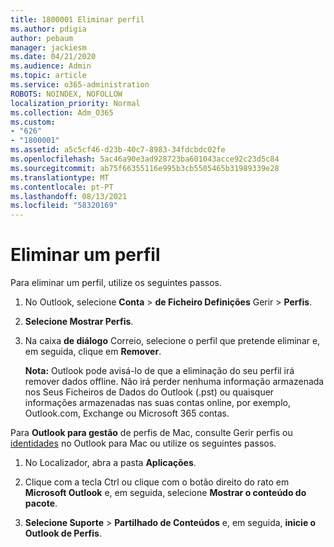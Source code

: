 ```yaml
---
title: 1800001 Eliminar perfil
ms.author: pdigia
author: pebaum
manager: jackiesm
ms.date: 04/21/2020
ms.audience: Admin
ms.topic: article
ms.service: o365-administration
ROBOTS: NOINDEX, NOFOLLOW
localization_priority: Normal
ms.collection: Adm_O365
ms.custom:
- "626"
- "1800001"
ms.assetid: a5c5cf46-d23b-40c7-8983-34fdcbdc02fe
ms.openlocfilehash: 5ac46a90e3ad928723ba601043acce92c23d5c84
ms.sourcegitcommit: ab75f66355116e995b3cb5505465b31989339e28
ms.translationtype: MT
ms.contentlocale: pt-PT
ms.lasthandoff: 08/13/2021
ms.locfileid: "58320169"
---
```

# <a name="delete-a-profile"></a>Eliminar um perfil

Para eliminar um perfil, utilize os seguintes passos.
  
1. No Outlook, selecione **Conta** \> **de Ficheiro Definições** Gerir \> **Perfis**.

2. **Selecione Mostrar Perfis**.

3. Na caixa **de diálogo** Correio, selecione o perfil que pretende eliminar e, em seguida, clique em **Remover**.

    **Nota:** Outlook pode avisá-lo de que a eliminação do seu perfil irá remover dados offline. Não irá perder nenhuma informação armazenada nos Seus Ficheiros de Dados do Outlook (.pst) ou quaisquer informações armazenadas nas suas contas online, por exemplo, Outlook.com, Exchange ou Microsoft 365 contas.
  
Para **Outlook para gestão** de perfis de Mac, consulte Gerir perfis ou [identidades](https://support.office.com/article/fed2a955-74df-4a24-bef6-78a426958c4c.aspx) no Outlook para Mac ou utilize os seguintes passos.
  
1. No Localizador, abra a pasta **Aplicações**.

2. Clique com a tecla Ctrl ou clique com o botão direito do rato em **Microsoft Outlook** e, em seguida, selecione **Mostrar o conteúdo do pacote**.

3. **Selecione Suporte** \> **Partilhado de Conteúdos** e, em seguida, **inicie o Outlook de Perfis**.
